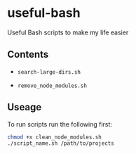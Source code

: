 # useful-bash

Useful Bash scripts to make my life easier

## Contents

-   `search-large-dirs.sh`

-   `remove_node_modules.sh`

## Useage

To run scripts run the following first:

```sh
chmod +x clean_node_modules.sh
./script_name.sh /path/to/projects
```
